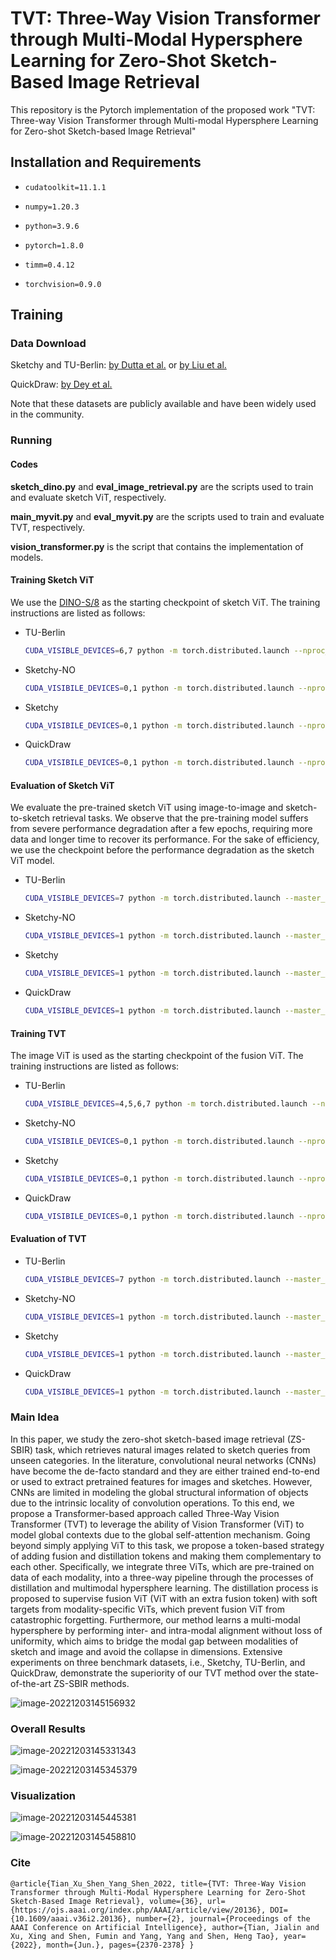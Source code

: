 # TVT: Three-Way Vision Transformer through Multi-Modal Hypersphere Learning for Zero-Shot Sketch-Based Image Retrieval

This repository is the Pytorch implementation of the proposed work "TVT: Three-way Vision Transformer through Multi-modal Hypersphere Learning for Zero-shot Sketch-based Image Retrieval"



## Installation and Requirements

- ```
  cudatoolkit=11.1.1
  ```

- ```
  numpy=1.20.3
  ```

- ```
  python=3.9.6
  ```

- ```
  pytorch=1.8.0
  ```

- ```
  timm=0.4.12
  ```

- ```
  torchvision=0.9.0
  ```



## Training

### Data Download

Sketchy and TU-Berlin: [by Dutta et al.](https://github.com/AnjanDutta/sem-pcyc) or [by Liu et al.](https://github.com/qliu24/SAKE)

QuickDraw: [by Dey et al.](https://github.com/sounakdey/doodle2search)

Note that these datasets are publicly available and have been widely used in the community.



### Running

#### Codes

**sketch_dino.py** and **eval_image_retrieval.py** are the scripts used to train and evaluate sketch ViT, respectively.

**main_myvit.py** and **eval_myvit.py** are the scripts used to train and evaluate TVT, respectively.

**vision_transformer.py** is the script that contains the implementation of models.



#### Training Sketch ViT

We use the [DINO-S/8](https://github.com/facebookresearch/dino) as the starting checkpoint of sketch ViT. The training instructions are listed as follows:

- TU-Berlin 
  ``` bash
  CUDA_VISIBLE_DEVICES=6,7 python -m torch.distributed.launch --nproc_per_node=2 sketch_dino.py --batch_size_per_gpu 512 --epochs 50 --lr 0.0001 --local_crops_number 10 --gradient_accumulation_steps 64  --dataset tuberlin --resume_pretrain 1 --split random --disable_dropout 0
  ```

- Sketchy-NO 

  ```bash
  CUDA_VISIBILE_DEVICES=0,1 python -m torch.distributed.launch --nproc_per_node=2 sketch_dino.py --batch_size_per_gpu 512 --epochs 50 --lr 0.0001 --local_crops_number 10 --gradient_accumulation_steps 64  --dataset sketchy --resume_pretrain 1 --split zeroshot --disable_dropout 0
  ```


- Sketchy

  ```bash
  CUDA_VISIBILE_DEVICES=0,1 python -m torch.distributed.launch --nproc_per_node=2 sketch_dino.py --batch_size_per_gpu 512 --epochs 50 --lr 0.0001 --local_crops_number 10 --gradient_accumulation_steps 64  --dataset sketchy --resume_pretrain 1 --split random --disable_dropout 0
  ```

- QuickDraw

  ```bash
  CUDA_VISIBILE_DEVICES=0,1 python -m torch.distributed.launch --nproc_per_node=2 sketch_dino.py --batch_size_per_gpu 512 --epochs 20 --lr 0.0001 --local_crops_number 10 --gradient_accumulation_steps 64 --dataset quickdraw --resume_pretrain 1 --split zeroshot --disable_dropout 0
  ```



#### Evaluation of Sketch ViT

We evaluate the pre-trained sketch ViT using image-to-image and sketch-to-sketch retrieval tasks. We observe that the pre-training model suffers from severe performance degradation after a few epochs, requiring more data and longer time to recover its performance. For the sake of efficiency, we use the checkpoint before the performance degradation as the sketch ViT model.

- TU-Berlin

  ```bash
  CUDA_VISIBLE_DEVICES=7 python -m torch.distributed.launch --master_port=65000 --use_env --nproc_per_node=1 eval_image_retrieval.py --imsize 224 --multiscale 0 --data_path ../dataset --dataset tuberlin --arch vit_small --patch_size 8 --preck 100  --use_train 0 --intra_modal 1 --check_sketch_dino True --use_cuda True --split random
  ```

- Sketchy-NO

  ```bash
  CUDA_VISIBLE_DEVICES=1 python -m torch.distributed.launch --master_port=65000 --use_env --nproc_per_node=1 eval_image_retrieval.py --imsize 224 --multiscale 0 --data_path ../dataset --dataset sketchy --arch vit_small --patch_size 8 --preck 200  --use_train 0 --intra_modal 1 --check_sketch_dino True --use_cuda True --split zeroshot
  ```

- Sketchy

  ```bash
  CUDA_VISIBLE_DEVICES=1 python -m torch.distributed.launch --master_port=65000 --use_env --nproc_per_node=1 eval_image_retrieval.py --imsize 224 --multiscale 0 --data_path ../dataset --dataset sketchy --arch vit_small --patch_size 8 --preck 100  --use_train 0 --intra_modal 1 --check_sketch_dino True --use_cuda True --split random
  ```

- QuickDraw

  ```bash
  CUDA_VISIBLE_DEVICES=1 python -m torch.distributed.launch --master_port=65000 --use_env --nproc_per_node=1 eval_image_retrieval.py --imsize 224 --multiscale 0 --data_path ../dataset --dataset quickdraw --arch vit_small --patch_size 8 --preck 100  --use_train 0 --intra_modal 1 --check_sketch_dino True --use_cuda True --split zeroshot
  ```



#### Training TVT

The image ViT is used as the starting checkpoint of the fusion ViT. The training instructions are listed as follows:

- TU-Berlin

  ```bash
  CUDA_VISIBLE_DEVICES=4,5,6,7 python -m torch.distributed.launch --nproc_per_node=4 main_myvit.py --batch_size_per_gpu 128 --epochs 50 --lr 0.0005 5 --global_crops_scale 0.14 1.0 --global_crops_number 1 --local_crops_number 0 --gradient_accumulation_steps 8  --dataset tuberlin --resume_pretrain 1 --split random --disable_dropout 1 --skt_factor 4 --token_num 2 --use_align_uniform 1 
  ```

- Sketchy-NO

  ```bash
  CUDA_VISIBILE_DEVICES=0,1 python -m torch.distributed.launch --nproc_per_node=2 main_myvit.py --batch_size_per_gpu 256 --epochs 50 --lr 0.0005 --global_crops_scale 0.14 1.0 --global_crops_number 1 --local_crops_number 0 --gradient_accumulation_steps 16  --dataset sketchy --resume_pretrain 1 --split zeroshot --disable_dropout 1 --skt_factor 2 --token_num 2 --use_align_uniform 1 
  ```

- Sketchy

  ```bash
  CUDA_VISIBILE_DEVICES=0,1 python -m torch.distributed.launch --nproc_per_node=2 main_myvit.py --batch_size_per_gpu 256 --epochs 50 --lr 0.0005 --global_crops_scale 0.14 1.0 --global_crops_number 1 --local_crops_number 0 --gradient_accumulation_steps 16  --dataset sketchy --resume_pretrain 1 --split random --disable_dropout 1 --skt_factor 2 --token_num 2 --use_align_uniform 1 
  ```

- QuickDraw

  ```bash
  CUDA_VISIBILE_DEVICES=0,1 python -m torch.distributed.launch --nproc_per_node=2 main_myvit.py --batch_size_per_gpu 256 --epochs 50 --lr 0.0005 --global_crops_scale 0.14 1.0 --global_crops_number 1 --local_crops_number 0 --gradient_accumulation_steps 16  --dataset quickdraw --resume_pretrain 1 --split zeroshot --disable_dropout 1 --skt_factor 2 --token_num 2 --use_align_uniform 1 
  ```



#### Evaluation of TVT

- TU-Berlin

  ```bash
  CUDA_VISIBLE_DEVICES=7 python -m torch.distributed.launch --master_port=65000 --use_env --nproc_per_node=1 eval_myvit.py --imsize 224 --multiscale 0 --data_path ../dataset --dataset tuberlin --arch vit_small_fd --patch_size 8 --preck 100  --use_train 0 --intra_modal 0 --use_cuda True --split random2 --token_num 2 --num_classes 220 --return_idx 0 --pretrained_weight ../output_fd/checkpoint-0050.pth
  ```

- Sketchy-NO

  ```bash
  CUDA_VISIBLE_DEVICES=1 python -m torch.distributed.launch --master_port=65000 --use_env --nproc_per_node=1 eval_myvit.py --imsize 224 --multiscale 0 --data_path ../dataset --dataset sketchy --arch vit_small_fd --patch_size 8 --preck 200 --mapk 200  --use_train 0 --intra_modal 0 --use_cuda True --split zeroshot --token_num 2 --num_classes 104 --return_idx 0 --pretrained_weight ../output_fd/checkpoint-0050.pth
  ```

- Sketchy

  ```bash
  CUDA_VISIBLE_DEVICES=1 python -m torch.distributed.launch --master_port=50000 --use_env --nproc_per_node=1 eval_myvit.py --imsize 224 --multiscale 0 --data_path ../dataset --dataset sketchy --arch vit_small_fd --patch_size 8 --preck 100  --use_train 0 --intra_modal 0 --use_cuda True --split random1 --token_num 2 --num_classes 100 --return_idx 0 --pretrained_weight ../output_fd/checkpoint-0050.pth
  ```

- QuickDraw

  ```bash
  CUDA_VISIBLE_DEVICES=1 python -m torch.distributed.launch --master_port=65000 --use_env --nproc_per_node=1 eval_myvit.py --imsize 224 --multiscale 0 --data_path ../dataset --dataset quickdraw --arch vit_small_fd --patch_size 8 --preck 200 --mapk 200  --use_train 0 --intra_modal 0 --use_cuda True --split zeroshot --token_num 2 --num_classes 110 --return_idx 0 --pretrained_weight ../output_fd/checkpoint-0050.pth
  ```


### Main Idea

In this paper, we study the zero-shot sketch-based image retrieval (ZS-SBIR) task, which retrieves natural images related to sketch queries from unseen categories. In the literature, convolutional neural networks (CNNs) have become the de-facto standard and they are either trained end-to-end or used to extract pretrained features for images and sketches. However, CNNs are limited in modeling the global structural information of objects due to the intrinsic locality of convolution operations. To this end, we propose a Transformer-based approach called Three-Way Vision Transformer (TVT) to leverage the ability of Vision Transformer (ViT) to model global contexts due to the global self-attention mechanism. Going beyond simply applying ViT to this task, we propose a token-based strategy of adding fusion and distillation tokens and making them complementary to each other. Specifically, we integrate three ViTs, which are pre-trained on data of each modality, into a three-way pipeline through the processes of distillation and multimodal hypersphere learning. The distillation process is proposed to supervise fusion ViT (ViT with an extra fusion token) with soft targets from modality-specific ViTs, which prevent fusion ViT from catastrophic forgetting. Furthermore, our method learns a multi-modal hypersphere by performing inter- and intra-modal alignment without loss of uniformity, which aims to bridge the modal gap between modalities of sketch and image and avoid the collapse in dimensions. Extensive experiments on three benchmark datasets, i.e., Sketchy, TU-Berlin, and QuickDraw, demonstrate the superiority of our TVT method over the state-of-the-art ZS-SBIR methods.

![image-20221203145156932](C:\Users\jiatelin\AppData\Roaming\Typora\typora-user-images\image-20221203145156932.png)

### Overall Results

![image-20221203145331343](C:\Users\jiatelin\AppData\Roaming\Typora\typora-user-images\image-20221203145331343.png)

![image-20221203145345379](C:\Users\jiatelin\AppData\Roaming\Typora\typora-user-images\image-20221203145345379.png)

### Visualization

![image-20221203145445381](C:\Users\jiatelin\AppData\Roaming\Typora\typora-user-images\image-20221203145445381.png)

![image-20221203145458810](C:\Users\jiatelin\AppData\Roaming\Typora\typora-user-images\image-20221203145458810.png)

### Cite

```
@article{Tian_Xu_Shen_Yang_Shen_2022, title={TVT: Three-Way Vision Transformer through Multi-Modal Hypersphere Learning for Zero-Shot Sketch-Based Image Retrieval}, volume={36}, url={https://ojs.aaai.org/index.php/AAAI/article/view/20136}, DOI={10.1609/aaai.v36i2.20136}, number={2}, journal={Proceedings of the AAAI Conference on Artificial Intelligence}, author={Tian, Jialin and Xu, Xing and Shen, Fumin and Yang, Yang and Shen, Heng Tao}, year={2022}, month={Jun.}, pages={2370-2378} }
```

